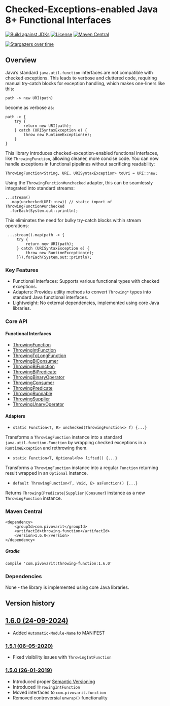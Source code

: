 # Checked-Exceptions-enabled Java 8+ Functional Interfaces

[![Build against JDKs](https://github.com/pivovarit/throwing-function/actions/workflows/build.yml/badge.svg)](https://github.com/pivovarit/throwing-function/actions/workflows/build.yml)
[![License](http://img.shields.io/:license-apache-blue.svg)](http://www.apache.org/licenses/LICENSE-2.0.html)
[![Maven Central](https://maven-badges.herokuapp.com/maven-central/com.pivovarit/throwing-function/badge.svg)](https://maven-badges.herokuapp.com/maven-central/com.pivovarit/throwing-function)

[![Stargazers over time](https://starchart.cc/pivovarit/throwing-function.svg?variant=adaptive)](https://starchart.cc/pivovarit/throwing-function)

## Overview

Java’s standard `java.util.function` interfaces are not compatible with checked exceptions. This leads to verbose and cluttered code, requiring manual try-catch blocks for exception handling, which makes one-liners like this:

```
path -> new URI(path)
```
become as verbose as:

```
path -> {
    try {
        return new URI(path);
    } catch (URISyntaxException e) {
        throw new RuntimeException(e);
    }
}
```    

This library introduces checked-exception-enabled functional interfaces, like `ThrowingFunction`, allowing cleaner, more concise code. You can now handle exceptions in functional pipelines without sacrificing readability:

    ThrowingFunction<String, URI, URISyntaxException> toUri = URI::new;

Using the `ThrowingFunction#unchecked` adapter, this can be seamlessly integrated into standard streams:

    ...stream()
      .map(unchecked(URI::new)) // static import of ThrowingFunction#unchecked
      .forEach(System.out::println);

This eliminates the need for bulky try-catch blocks within stream operations:

     ...stream().map(path -> {
         try {
             return new URI(path);
         } catch (URISyntaxException e) {
             throw new RuntimeException(e);
         }}).forEach(System.out::println);

### Key Features

- Functional Interfaces: Supports various functional types with checked exceptions.
- Adapters: Provides utility methods to convert `Throwing*` types into standard Java functional interfaces.
- Lightweight: No external dependencies, implemented using core Java libraries.

### Core API

#### Functional Interfaces

- [ThrowingFunction](https://github.com/pivovarit/throwing-function/blob/master/src/main/java/com/pivovarit/function/ThrowingFunction.java)
- [ThrowingIntFunction](https://github.com/pivovarit/throwing-function/blob/master/src/main/java/com/pivovarit/function/ThrowingIntFunction.java)
- [ThrowingToLongFunction](https://github.com/pivovarit/throwing-function/blob/master/src/main/java/com/pivovarit/function/ThrowingToLongFunction.java)
- [ThrowingBiConsumer](https://github.com/pivovarit/throwing-function/blob/master/src/main/java/com/pivovarit/function/ThrowingBiConsumer.java)
- [ThrowingBiFunction](https://github.com/pivovarit/throwing-function/blob/master/src/main/java/com/pivovarit/function/ThrowingBiFunction.java)
- [ThrowingBiPredicate](https://github.com/pivovarit/throwing-function/blob/master/src/main/java/com/pivovarit/function/ThrowingBiPredicate.java)
- [ThrowingBinaryOperator](https://github.com/pivovarit/throwing-function/blob/master/src/main/java/com/pivovarit/function/ThrowingBinaryOperator.java)
- [ThrowingConsumer](https://github.com/pivovarit/throwing-function/blob/master/src/main/java/com/pivovarit/function/ThrowingConsumer.java)
- [ThrowingPredicate](https://github.com/pivovarit/throwing-function/blob/master/src/main/java/com/pivovarit/function/ThrowingPredicate.java)
- [ThrowingRunnable](https://github.com/pivovarit/throwing-function/blob/master/src/main/java/com/pivovarit/function/ThrowingRunnable.java)
- [ThrowingSupplier](https://github.com/pivovarit/throwing-function/blob/master/src/main/java/com/pivovarit/function/ThrowingSupplier.java)
- [ThrowingUnaryOperator](https://github.com/pivovarit/throwing-function/blob/master/src/main/java/com/pivovarit/function/ThrowingUnaryOperator.java)


#### Adapters
+ `static Function<T, R> unchecked(ThrowingFunction<> f) {...}`

Transforms a `ThrowingFunction` instance into a standard `java.util.function.Function` by wrapping checked exceptions in a `RuntimeException` and rethrowing them. 

+ `static Function<T, Optional<R>> lifted() {...}`

Transforms a `ThrowingFunction` instance into a regular `Function` returning result wrapped in an `Optional` instance. 

+ `default ThrowingFunction<T, Void, E> asFunction() {...}`

Returns `Throwing(Predicate|Supplier|Consumer`) instance as a new `ThrowingFunction` instance.

### Maven Central

    <dependency>
        <groupId>com.pivovarit</groupId>
        <artifactId>throwing-function</artifactId>
        <version>1.6.0</version>
    </dependency>
    
##### Gradle

    compile 'com.pivovarit:throwing-function:1.6.0'

### Dependencies

None - the library is implemented using core Java libraries.

## Version history

## [1.6.0 (24-09-2024)](https://github.com/pivovarit/throwing-function/releases/tag/1.6.0)

* Added `Automatic-Module-Name` to MANIFEST

### [1.5.1 (06-05-2020)](https://github.com/pivovarit/throwing-function/releases/tag/1.5.1)

* Fixed visibility issues with `ThrowingIntFunction`

### [1.5.0 (26-01-2019)](https://github.com/pivovarit/throwing-function/releases/tag/1.5.0)

* Introduced proper [Semantic Versioning](https://semver.org)
* Introduced `ThrowingIntFunction`
* Moved interfaces to `com.pivovarit.function`
* Removed controversial `unwrap()` functionality

